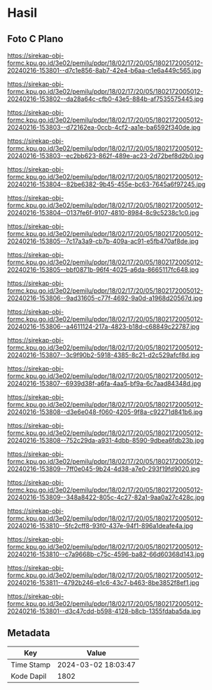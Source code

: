 # Hasil

## Foto C Plano

https://sirekap-obj-formc.kpu.go.id/3e02/pemilu/pdpr/18/02/17/20/05/1802172005012-20240216-153801--d7c1e856-8ab7-42e4-b6aa-c1e6a449c565.jpg

https://sirekap-obj-formc.kpu.go.id/3e02/pemilu/pdpr/18/02/17/20/05/1802172005012-20240216-153802--da28a64c-cfb0-43e5-884b-af7535575445.jpg

https://sirekap-obj-formc.kpu.go.id/3e02/pemilu/pdpr/18/02/17/20/05/1802172005012-20240216-153803--d72162ea-0ccb-4cf2-aa1e-ba6592f340de.jpg

https://sirekap-obj-formc.kpu.go.id/3e02/pemilu/pdpr/18/02/17/20/05/1802172005012-20240216-153803--ec2bb623-862f-489e-ac23-2d72bef8d2b0.jpg

https://sirekap-obj-formc.kpu.go.id/3e02/pemilu/pdpr/18/02/17/20/05/1802172005012-20240216-153804--82be6382-9b45-455e-bc63-7645a6f97245.jpg

https://sirekap-obj-formc.kpu.go.id/3e02/pemilu/pdpr/18/02/17/20/05/1802172005012-20240216-153804--0137fe6f-9107-4810-8984-8c9c5238c1c0.jpg

https://sirekap-obj-formc.kpu.go.id/3e02/pemilu/pdpr/18/02/17/20/05/1802172005012-20240216-153805--7c17a3a9-cb7b-409a-ac91-e5fb470af8de.jpg

https://sirekap-obj-formc.kpu.go.id/3e02/pemilu/pdpr/18/02/17/20/05/1802172005012-20240216-153805--bbf0871b-96f4-4025-a6da-8665117fc648.jpg

https://sirekap-obj-formc.kpu.go.id/3e02/pemilu/pdpr/18/02/17/20/05/1802172005012-20240216-153806--9ad31605-c77f-4692-9a0d-a1968d20567d.jpg

https://sirekap-obj-formc.kpu.go.id/3e02/pemilu/pdpr/18/02/17/20/05/1802172005012-20240216-153806--a4611124-217a-4823-b18d-c68849c22787.jpg

https://sirekap-obj-formc.kpu.go.id/3e02/pemilu/pdpr/18/02/17/20/05/1802172005012-20240216-153807--3c9f90b2-5918-4385-8c21-d2c529afcf8d.jpg

https://sirekap-obj-formc.kpu.go.id/3e02/pemilu/pdpr/18/02/17/20/05/1802172005012-20240216-153807--6939d38f-a6fa-4aa5-bf9a-6c7aad84348d.jpg

https://sirekap-obj-formc.kpu.go.id/3e02/pemilu/pdpr/18/02/17/20/05/1802172005012-20240216-153808--d3e6e048-f060-4205-9f8a-c92271d841b6.jpg

https://sirekap-obj-formc.kpu.go.id/3e02/pemilu/pdpr/18/02/17/20/05/1802172005012-20240216-153808--752c29da-a931-4dbb-8590-9dbea6fdb23b.jpg

https://sirekap-obj-formc.kpu.go.id/3e02/pemilu/pdpr/18/02/17/20/05/1802172005012-20240216-153809--7ff0e045-9b24-4d38-a7e0-293f19fd9020.jpg

https://sirekap-obj-formc.kpu.go.id/3e02/pemilu/pdpr/18/02/17/20/05/1802172005012-20240216-153809--348a8422-805c-4c27-82a1-9aa0a27c428c.jpg

https://sirekap-obj-formc.kpu.go.id/3e02/pemilu/pdpr/18/02/17/20/05/1802172005012-20240216-153810--5fc2cff8-93f0-437e-94f1-896a1deafe4a.jpg

https://sirekap-obj-formc.kpu.go.id/3e02/pemilu/pdpr/18/02/17/20/05/1802172005012-20240216-153810--c7a9668b-c75c-4596-ba82-66d60368d143.jpg

https://sirekap-obj-formc.kpu.go.id/3e02/pemilu/pdpr/18/02/17/20/05/1802172005012-20240216-153811--4792b246-e1c6-43c7-b463-8be3852f8ef1.jpg

https://sirekap-obj-formc.kpu.go.id/3e02/pemilu/pdpr/18/02/17/20/05/1802172005012-20240216-153801--d3c47cdd-b598-4128-b8cb-1355fdaba5da.jpg


## Metadata

| Key        | Value               |
| ---------- | ------------------- |
| Time Stamp | 2024-03-02 18:03:47 |
| Kode Dapil | 1802                |



